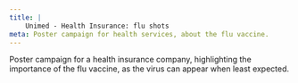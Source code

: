 ```yaml
---
title: |
    Unimed - Health Insurance: flu shots
meta: Poster campaign for health services, about the flu vaccine.
---
```

Poster campaign for a health insurance company, highlighting the importance of the flu vaccine, as the virus can appear when least expected.